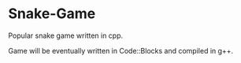 # Snake-Game
Popular snake game written in cpp.

Game will be eventually written in Code::Blocks and compiled in g++.


